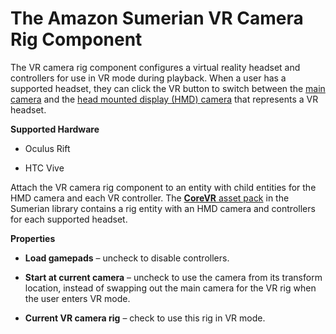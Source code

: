 # The Amazon Sumerian VR Camera Rig Component<a name="entities-vrcamerarig"></a>

The VR camera rig component configures a virtual reality headset and controllers for use in VR mode during playback\. When a user has a supported headset, they can click the VR button to switch between the [main camera](entities-camera.md) and the [head mounted display \(HMD\) camera](entities-hmdcamera.md) that represents a VR headset\.

**Supported Hardware**

+ Oculus Rift

+ HTC Vive

Attach the VR camera rig component to an entity with child entities for the HMD camera and each VR controller\. The [**CoreVR** asset pack](assets-vrtools.md) in the Sumerian library contains a rig entity with an HMD camera and controllers for each supported headset\.

**Properties**

+ **Load gamepads** – uncheck to disable controllers\.

+ **Start at current camera** – uncheck to use the camera from its transform location, instead of swapping out the main camera for the VR rig when the user enters VR mode\.

+ **Current VR camera rig** – check to use this rig in VR mode\.